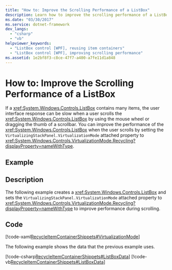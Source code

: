 ```yaml
---
title: "How to: Improve the Scrolling Performance of a ListBox"
description: Learn how to improve the scrolling performance of a ListBox, by means of the included code examples in XAML, C#, and Visual Basic.
ms.date: "03/30/2017"
ms.service: dotnet-framework
dev_langs:
  - "csharp"
  - "vb"
helpviewer_keywords:
  - "ListBox control [WPF], reusing item containers"
  - "ListBox control [WPF], improving scrolling performance"
ms.assetid: 1e2bf8f3-c8ce-47f7-a400-a7fe11d1a848
---
```

# How to: Improve the Scrolling Performance of a ListBox

If a <xref:System.Windows.Controls.ListBox> contains many items, the user interface response can be slow when a user scrolls the <xref:System.Windows.Controls.ListBox> by using the mouse wheel or dragging the thumb of a scrollbar. You can improve the performance of the <xref:System.Windows.Controls.ListBox> when the user scrolls by setting the `VirtualizingStackPanel.VirtualizationMode` attached property to <xref:System.Windows.Controls.VirtualizationMode.Recycling?displayProperty=nameWithType>.

## Example

## Description

The following example creates a <xref:System.Windows.Controls.ListBox> and sets the `VirtualizingStackPanel.VirtualizationMode` attached property to <xref:System.Windows.Controls.VirtualizationMode.Recycling?displayProperty=nameWithType> to improve performance during scrolling.

## Code

[!code-xaml[RecycleItemContainerShippets#VirtualizationMode](~/samples/snippets/csharp/VS_Snippets_Wpf/RecycleItemContainerShippets/CSharp/Window1.xaml#virtualizationmode)]

The following example shows the data that the previous example uses.

[!code-csharp[RecycleItemContainerShippets#ListBoxData](~/samples/snippets/csharp/VS_Snippets_Wpf/RecycleItemContainerShippets/CSharp/Window1.xaml.cs#listboxdata)]
[!code-vb[RecycleItemContainerShippets#ListBoxData](~/samples/snippets/visualbasic/VS_Snippets_Wpf/RecycleItemContainerShippets/visualbasic/window1.xaml.vb#listboxdata)]

